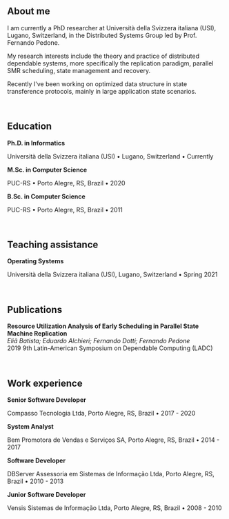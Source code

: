 ## About me

I am currently a PhD researcher at Università della Svizzera italiana (USI), Lugano, Switzerland, in the Distributed Systems Group led by Prof. Fernando Pedone.

My research interests include the theory and practice of distributed dependable systems, more specifically the replication paradigm, parallel SMR scheduling, state management and recovery.

Recently I've been working on optimized data structure in state transference protocols, mainly in large application state scenarios.

<br/>

## Education

**Ph.D. in Informatics**

Università della Svizzera italiana (USI) • Lugano, Switzerland • Currently

**M.Sc. in Computer Science**

PUC-RS • Porto Alegre, RS, Brazil • 2020

**B.Sc. in Computer Science**

PUC-RS • Porto Alegre, RS, Brazil • 2011

<br/>


## Teaching assistance

**Operating Systems**

Università della Svizzera italiana (USI), Lugano, Switzerland • Spring 2021

<br/>


## Publications

**Resource Utilization Analysis of Early Scheduling in Parallel State Machine Replication**
<br/>
*Eliã Batista; Eduardo Alchieri; Fernando Dotti; Fernando Pedone*
<br/>
2019 9th Latin-American Symposium on Dependable Computing (LADC)

<br/>


## Work experience

**Senior Software Developer**

Compasso Tecnologia Ltda, Porto Alegre, RS, Brazil • 2017 - 2020

**System Analyst**

Bem Promotora de Vendas e Serviços SA, Porto Alegre, RS, Brazil • 2014 - 2017

**Software Developer**

DBServer Assessoria em Sistemas de Informação Ltda, Porto Alegre, RS, Brazil • 2010 - 2013

**Junior Software Developer**

Vensis Sistemas de Informação Ltda, Porto Alegre, RS, Brazil • 2008 - 2010

<!---
elbatista/elbatista is a ✨ special ✨ repository because its `README.md` (this file) appears on your GitHub profile.
You can click the Preview link to take a look at your changes.
--->
